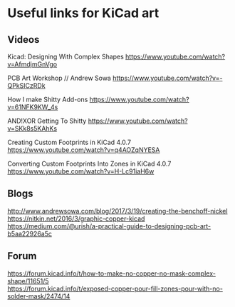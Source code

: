 # Useful links for KiCad art

## Videos
Kicad: Designing With Complex Shapes
https://www.youtube.com/watch?v=AfmdjmGnVgo

PCB Art Workshop // Andrew Sowa
https://www.youtube.com/watch?v=-QPkSICzRDk

How I make Shitty Add-ons
https://www.youtube.com/watch?v=61NFK9KW_4s

AND!XOR Getting To Shitty
https://www.youtube.com/watch?v=SKk8s5KAhKs


Creating Custom Footprints in KiCad 4.0.7
https://www.youtube.com/watch?v=q4AOZqNYESA

Converting Custom Footprints Into Zones in KiCad 4.0.7
https://www.youtube.com/watch?v=H-Lc91iaH6w

## Blogs
http://www.andrewsowa.com/blog/2017/3/19/creating-the-benchoff-nickel  
https://nitkin.net/2016/3/graphic-copper-kicad  
https://medium.com/@urish/a-practical-guide-to-designing-pcb-art-b5aa22926a5c

## Forum
https://forum.kicad.info/t/how-to-make-no-copper-no-mask-complex-shape/11651/5  
https://forum.kicad.info/t/exposed-copper-pour-fill-zones-pour-with-no-solder-mask/2474/14

